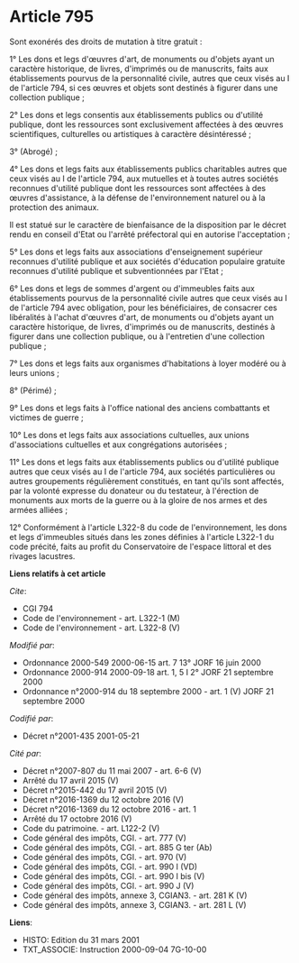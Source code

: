 # Article 795

Sont exonérés des droits de mutation à titre gratuit :

1° Les dons et legs d'œuvres d'art, de monuments ou d'objets ayant un caractère historique, de livres, d'imprimés ou de
manuscrits, faits aux établissements pourvus de la personnalité civile, autres que ceux visés au I de l'article 794, si ces
œuvres et objets sont destinés à figurer dans une collection publique ;

2° Les dons et legs consentis aux établissements publics ou d'utilité publique, dont les ressources sont exclusivement
affectées à des œuvres scientifiques, culturelles ou artistiques à caractère désintéressé ;

3° (Abrogé) ;

4° Les dons et legs faits aux établissements publics charitables autres que ceux visés au I de l'article 794, aux mutuelles
et à toutes autres sociétés reconnues d'utilité publique dont les ressources sont affectées à des œuvres d'assistance, à la
défense de l'environnement naturel ou à la protection des animaux.

Il est statué sur le caractère de bienfaisance de la disposition par le décret rendu en conseil d'Etat ou l'arrêté
préfectoral qui en autorise l'acceptation ;

5° Les dons et legs faits aux associations d'enseignement supérieur reconnues d'utilité publique et aux sociétés d'éducation
populaire gratuite reconnues d'utilité publique et subventionnées par l'Etat ;

6° Les dons et legs de sommes d'argent ou d'immeubles faits aux établissements pourvus de la personnalité civile autres que
ceux visés au I de l'article 794 avec obligation, pour les bénéficiaires, de consacrer ces libéralités à l'achat d'œuvres
d'art, de monuments ou d'objets ayant un caractère historique, de livres, d'imprimés ou de manuscrits, destinés à figurer
dans une collection publique, ou à l'entretien d'une collection publique ;

7° Les dons et legs faits aux organismes d'habitations à loyer modéré ou à leurs unions ;

8° (Périmé) ;

9° Les dons et legs faits à l'office national des anciens combattants et victimes de guerre ;

10° Les dons et legs faits aux associations cultuelles, aux unions d'associations cultuelles et aux congrégations
autorisées ;

11° Les dons et legs faits aux établissements publics ou d'utilité publique autres que ceux visés au I de l'article 794, aux
sociétés particulières ou autres groupements régulièrement constitués, en tant qu'ils sont affectés, par la volonté expresse
du donateur ou du testateur, à l'érection de monuments aux morts de la guerre ou à la gloire de nos armes et des armées
alliées ;

12° Conformément à l'article L322-8 du code de l'environnement, les dons et legs d'immeubles situés dans les zones définies à
l'article L322-1 du code précité, faits au profit du Conservatoire de l'espace littoral et des rivages lacustres.

**Liens relatifs à cet article**

_Cite_:

  - CGI 794
  - Code de l'environnement - art. L322-1 (M)
  - Code de l'environnement - art. L322-8 (V)

_Modifié par_:

  - Ordonnance 2000-549 2000-06-15 art. 7 13° JORF 16 juin 2000
  - Ordonnance 2000-914 2000-09-18 art. 1, 5 I 2° JORF 21 septembre 2000
  - Ordonnance n°2000-914 du 18 septembre 2000 - art. 1 (V) JORF 21 septembre 2000

_Codifié par_:

  - Décret n°2001-435 2001-05-21

_Cité par_:

  - Décret n°2007-807 du 11 mai 2007 - art. 6-6 (V)
  - Arrêté du 17 avril 2015 (V)
  - Décret n°2015-442 du 17 avril 2015 (V)
  - Décret n°2016-1369 du 12 octobre 2016 (V)
  - Décret n°2016-1369 du 12 octobre 2016 - art. 1
  - Arrêté du 17 octobre 2016 (V)
  - Code du patrimoine. - art. L122-2 (V)
  - Code général des impôts, CGI. - art. 777 (V)
  - Code général des impôts, CGI. - art. 885 G ter (Ab)
  - Code général des impôts, CGI. - art. 970 (V)
  - Code général des impôts, CGI. - art. 990 I (VD)
  - Code général des impôts, CGI. - art. 990 I bis (V)
  - Code général des impôts, CGI. - art. 990 J (V)
  - Code général des impôts, annexe 3, CGIAN3. - art. 281 K (V)
  - Code général des impôts, annexe 3, CGIAN3. - art. 281 L (V)

**Liens**:

  - HISTO: Edition du 31 mars 2001
  - TXT_ASSOCIE: Instruction 2000-09-04 7G-10-00
